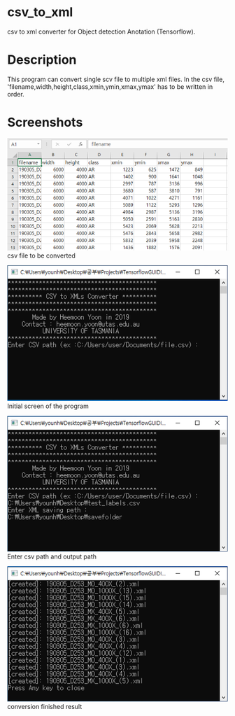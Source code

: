 # csv_to_xml
csv to xml converter for Object detection Anotation (Tensorflow).

# Description
This program can convert single scv file to multiple xml files.
In the csv file, 'filename,width,height,class,xmin,ymin,xmax,ymax' has to be written in order.

# Screenshots
![picture](https://github.com/boguss1225/csv_to_xml/blob/master/csv_to_xml_screenshoot/captureXMLconverter00.PNG)
csv file to be converted

![picture](https://github.com/boguss1225/csv_to_xml/blob/master/csv_to_xml_screenshoot/captureXMLconverter01.PNG)
Initial screen of the program

![picture](https://github.com/boguss1225/csv_to_xml/blob/master/csv_to_xml_screenshoot/captureXMLconverter02.png)
Enter csv path and output path

![picture](https://github.com/boguss1225/csv_to_xml/blob/master/csv_to_xml_screenshoot/captureXMLconverter03.png)
conversion finished result


